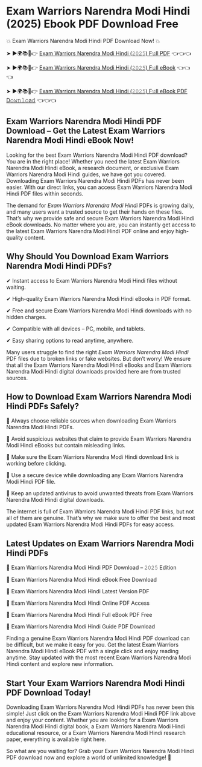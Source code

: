 # Exam Warriors Narendra Modi Hindi (2025) Ebook PDF Download Free

💥 Exam Warriors Narendra Modi Hindi PDF Download Now! 💥

➤ ►🌍📚📱👉 [Exam Warriors Narendra Modi Hindi (𝟸𝟶𝟸𝟻) F𝚞ll PDF](https://getpdf.xyz/exam-warriors-narendra-modi-hindi) 👈👈👈


➤ ►🌍📚📱👉 [Exam Warriors Narendra Modi Hindi (𝟸𝟶𝟸𝟻) F𝚞ll eBook](https://getpdf.xyz/exam-warriors-narendra-modi-hindi) 👈👈👈


➤ ►🌍📚📱👉 [Exam Warriors Narendra Modi Hindi (𝟸𝟶𝟸𝟻) F𝚞ll eBook PDF D𝚘𝚠𝚗𝚕𝚘a𝚍](https://getpdf.xyz/exam-warriors-narendra-modi-hindi) 👈👈👈


## Exam Warriors Narendra Modi Hindi PDF Download – Get the Latest Exam Warriors Narendra Modi Hindi eBook Now!

Looking for the best Exam Warriors Narendra Modi Hindi PDF download? You are in the right place! Whether you need the latest Exam Warriors Narendra Modi Hindi eBook, a research document, or exclusive Exam Warriors Narendra Modi Hindi guides, we have got you covered. Downloading Exam Warriors Narendra Modi Hindi PDFs has never been easier. With our direct links, you can access Exam Warriors Narendra Modi Hindi PDF files within seconds.

The demand for *Exam Warriors Narendra Modi Hindi* PDFs is growing daily, and many users want a trusted source to get their hands on these files. That’s why we provide safe and secure Exam Warriors Narendra Modi Hindi eBook downloads. No matter where you are, you can instantly get access to the latest Exam Warriors Narendra Modi Hindi PDF online and enjoy high-quality content.

## Why Should You Download Exam Warriors Narendra Modi Hindi PDFs?

✔ Instant access to Exam Warriors Narendra Modi Hindi files without waiting.

✔ High-quality Exam Warriors Narendra Modi Hindi eBooks in PDF format.

✔ Free and secure Exam Warriors Narendra Modi Hindi downloads with no hidden charges.

✔ Compatible with all devices – PC, mobile, and tablets.

✔ Easy sharing options to read anytime, anywhere.

Many users struggle to find the right *Exam Warriors Narendra Modi Hindi* PDF files due to broken links or fake websites. But don’t worry! We ensure that all the Exam Warriors Narendra Modi Hindi eBooks and Exam Warriors Narendra Modi Hindi digital downloads provided here are from trusted sources.

## How to Download Exam Warriors Narendra Modi Hindi PDFs Safely?

📌 Always choose reliable sources when downloading Exam Warriors Narendra Modi Hindi PDFs.

📌 Avoid suspicious websites that claim to provide Exam Warriors Narendra Modi Hindi eBooks but contain misleading links.

📌 Make sure the Exam Warriors Narendra Modi Hindi download link is working before clicking.

📌 Use a secure device while downloading any Exam Warriors Narendra Modi Hindi PDF file.

📌 Keep an updated antivirus to avoid unwanted threats from Exam Warriors Narendra Modi Hindi digital downloads.

The internet is full of Exam Warriors Narendra Modi Hindi PDF links, but not all of them are genuine. That’s why we make sure to offer the best and most updated Exam Warriors Narendra Modi Hindi PDFs for easy access.

## Latest Updates on Exam Warriors Narendra Modi Hindi PDFs

🔹 Exam Warriors Narendra Modi Hindi PDF Download – 𝟸𝟶𝟸𝟻 Edition

🔹 Exam Warriors Narendra Modi Hindi eBook Free Download

🔹 Exam Warriors Narendra Modi Hindi Latest Version PDF

🔹 Exam Warriors Narendra Modi Hindi Online PDF Access

🔹 Exam Warriors Narendra Modi Hindi Full eBook PDF Free

🔹 Exam Warriors Narendra Modi Hindi Guide PDF Download

Finding a genuine Exam Warriors Narendra Modi Hindi PDF download can be difficult, but we make it easy for you. Get the latest Exam Warriors Narendra Modi Hindi eBook PDF with a single click and enjoy reading anytime. Stay updated with the most recent Exam Warriors Narendra Modi Hindi content and explore new information.

## Start Your Exam Warriors Narendra Modi Hindi PDF Download Today!

Downloading Exam Warriors Narendra Modi Hindi PDFs has never been this simple! Just click on the Exam Warriors Narendra Modi Hindi PDF link above and enjoy your content. Whether you are looking for a Exam Warriors Narendra Modi Hindi digital book, a Exam Warriors Narendra Modi Hindi educational resource, or a Exam Warriors Narendra Modi Hindi research paper, everything is available right here.

So what are you waiting for? Grab your Exam Warriors Narendra Modi Hindi PDF download now and explore a world of unlimited knowledge! 🚀